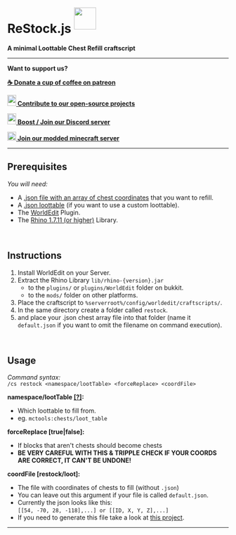 
# ReStock.js <img src="https://cdn.voltane.eu/assets/minecraft/chest_animated.gif" height="50px" style="transform:translateY(-8px)"/>
__A minimal Loottable Chest Refill craftscript__

***

__Want to support us?__

__[☕ Donate a cup of coffee on patreon ](https://www.patreon.com/voltane_eu)__

__[<img src="https://cdn.voltane.eu/logo/icon/icon-hexagon.svg" width="20px" height="25px"/> Contribute to our open-source projects](https://github.com/Voltane-EU)__

__[<img src="https://cdn.voltane.eu/assets/discord/nitro-boost.svg" width="20px" height="25px"/> Boost / Join our Discord server ](https://discord.voltane.eu/)__

__[<img src="https://cdn.voltane.eu/assets/minecraft/grass_block.png" width="20px"/> Join our modded minecraft server ](https://mc.play.voltane.eu/)__


***



## Prerequisites
_You will need:_
- A [.json file with an array of chest coordinates](https://minecraft.gamepedia.com/Loot_table) that you want to refill.
- A [.json loottable](https://minecraft.gamepedia.com/Loot_table) (if you want to use a custom loottable).
- The [WorldEdit](https://enginehub.org/worldedit/) Plugin.
- The [Rhino 1.7.11 (or higher)](https://developer.mozilla.org/en-US/docs/Mozilla/Projects/Rhino/Download_Rhino) Library.

<br/>

## Instructions
1. Install WorldEdit on your Server.
1. Extract the Rhino Library `lib/rhino-{version}.jar`
   - to the `plugins/` or `plugins/WorldEdit` folder on bukkit.
   - to the `mods/` folder on other platforms.
1. Place the craftscript to `%serverroot%/config/worldedit/craftscripts/`.
1. In the same directory create a folder called `restock`.
1. and place your .json chest array file into that folder (name it `default.json` if you want to omit the filename on command execution).

<br/>

## Usage
_Command syntax:_\
`/cs restock <namespace/lootTable> <forceReplace> <coordFile>`

__namespace/lootTable [[?]](mcforge.readthedocs.io/en/latest/items/loot_tables/):__
- Which loottable to fill from.
- eg. `mctools:chests/loot_table`

__forceReplace [true|false]:__
- If blocks that aren't chests should become chests
- **BE VERY CAREFUL WITH THIS & TRIPPLE CHECK IF YOUR COORDS ARE CORRECT, IT CAN'T BE UNDONE!**

__coordFile [restock/loot]:__
- The file with coordinates of chests to fill (without `.json`)
- You can leave out this argument if your file is called `default.json`.
- Currently the json looks like this: \
`[[54, -70, 28, -118],...] or [[ID, X, Y, Z],...]`
- If you need to generate this file take a look at [this project](#).

***
